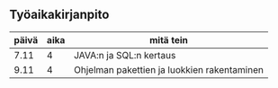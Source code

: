 Työaikakirjanpito
-----------------

päivä | aika | mitä tein
------|----- | ---------
7.11  | 4    | JAVA:n ja SQL:n kertaus
9.11  | 4    | Ohjelman pakettien ja luokkien rakentaminen

